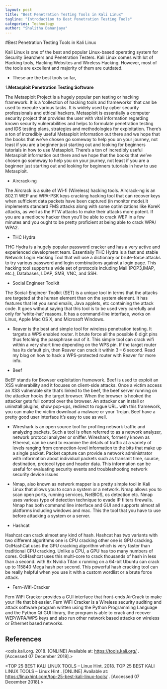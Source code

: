 ```yaml
---
layout: post
title: "Best Penetration Testing Tools in Kali Linux"
tagline: "Introduction to Best Penetration Testing Tools"
categories: Technology
author: "Shalitha Dananjaya"
---
```


#Best Penetration Testing Tools in Kali Linux

Kali Linux is one of the best and popular Linux-based operating system for Security Searchers
and Penetration Testers. Kali Linux comes with lot of Hacking tools, Hacking Websites and
Wireless Hacking. However, most of the tools are excellent and majority of them are outdated.

- These are the best tools so far,

1.**Metasploit Penetration Testing Software**

The Metasploit Project is a hugely popular pen testing or hacking framework. It is a ‘collection of hacking tools and frameworks’ that can be used to execute various tasks. It is widely used by
cyber security professionals and ethical hackers. Metasploit is essentially a computer security project that provides the user with vital information regarding known security vulnerabilities and
helps to formulate penetration testing and IDS testing plans, strategies and methodologies for
exploitation. There’s a ton of incredibly useful Metasploit information out there and we hope that the books that we’ve chosen go someway to help you on your journey, not least if you are a
beginner just starting out and looking for beginners tutorials in how to use Metasploit.
There’s a ton of incredibly useful Metasploit information out there and we hope that the books
that we’ve chosen go someway to help you on your journey, not least if you are a beginner just starting out and looking for beginners tutorials in how to use Metasploit.

- Aircrack-ng


The Aircrack is a suite of Wi-fi (Wireless) hacking tools. Aircrack-ng is an 802.11 WEP and
WPA-PSK keys cracking hacking tool that can recover keys when sufficient data packets have
been captured (in monitor mode).It implements standard FMS attacks along with some
optimizations like KoreK attacks, as well as the PTW attacks to make their attacks more potent. If you are a mediocre hacker then you’ll be able to crack WEP in a few minutes and you ought
to be pretty proficient at being able to crack WPA/ WPA2.


- THC Hydra

THC Hydra is a hugely popular password cracker and has a very active and experienced
development team. Essentially THC Hydra is a fast and stable Network Login Hacking Tool that
will use a dictionary or brute-force attacks to try various password and login combinations
against a login page. This hacking tool supports a wide set of protocols including Mail (POP3,IMAP, etc.), Databases, LDAP, SMB, VNC, and SSH.

- Social Engineer Toolkit

The Social-Engineer Toolkit (SET) is a unique tool in terms that the attacks are targeted at the human element than on the system element. It has features that let you send emails, Java
applets, etc containing the attack code. It goes without saying that this tool is to be used very carefully and only for ‘white-hat’ reasons. It has a command-line interface, works on Linux, Apple Mac OS X, and Microsoft Windows.

- Reaver is the best and simple tool for wireless penetration testing. It targets a WPS enabled router. It brute force all the possible 6 digit pins thus fetching the passphrase out of it. This simple tool can crack wifi within a very short time depending on the WPS pin. If the target router has its default pin, then Reaver can crack it within 3 – 6 second. Read my blog on how to hack a WPS-protected router with Reaver for more info.

- Beef

BeEF stands for Browser exploitation framework. Beef is used to exploit an XSS vulnerability
and it focuses on client-side attacks. Once a victim access an XSS vulnerable site that’s linked to the beef, the beef server running on the attacker hooks the target browser. When the browser is hooked the attacker gets full control over the browser. An attacker can install or uninstall plugins, show pop-ups, redirect to rogue URL. with this framework, you can make the victim download a malware or your Trojan. Beef have a pretty good user interface it’s easy to use as
well.

- Wireshark is an open source tool for profiling network traffic and analyzing packets. Such a tool is often referred to as a network analyzer, network protocol analyzer or sniffer. Wireshark,
formerly known as Ethereal, can be used to examine the details of traffic at a variety of levels ranging from connection-level information to the bits that make up a single packet. Packet capture can provide a network administrator with information about individual packets such as transmit time, source, destination, protocol type and header data. This information can be useful
for evaluating security events and troubleshooting network security device issues

- Nmap, also known as network mapper is a pretty simple tool in Kali Linux that allows you to scan a system or a network. Nmap allows you to scan open ports, running services, NetBIOS, os detection etc. Nmap uses various type of detection technique to evade IP filters firewalls. Nmap has both command line interface and GUI and supports almost all platforms including windows and mac. This the tool that you have to use before attacking a system or a server.

- Hashcat

Hashcat can crack almost any kind of hash. Hashcat has two variants with two different
algorithms one is CPU cracking other one is GPU cracking. OclHashCat uses the GPU cracking
algorithm which is very faster than traditional CPU cracking. Unlike a CPU, a GPU has too many
numbers of cores. OclHashcat uses this multi-core to crack thousands of hash in less than a second. with 8x Nvidia Titan x running on a 64-bit Ubuntu can crack up to 115840 Mega hash per second. This powerful hash cracking tool can be really helpful when you use it with a custom wordlist or a brute force attack.

- Fern-Wifi-Cracker

Fern WiFi Cracker provides a GUI interface that front-ends AirCrack to make your life that bit
easier. Fern WiFi Cracker is a Wireless security auditing and attack software program written using the Python Programming Language and the Python Qt GUI library, the program is able to crack and recover WEP/WPA/WPS keys and also run other network based attacks on wireless
or Ethernet based networks.

## References

<ools.kali.org. 2018. [ONLINE] Available at: https://tools.kali.org/ . [Accessed 07 December
2018].>

<TOP 25 BEST KALI LINUX TOOLS – Linux Hint. 2018. TOP 25 BEST KALI LINUX TOOLS –
Linux Hint . [ONLINE] Available at: https://linuxhint.com/top-25-best-kali-linux-tools/ . [Accessed
07 December 2018].>
